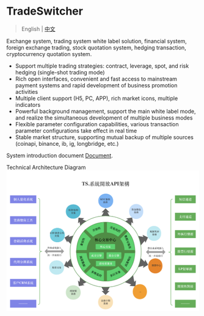 # TradeSwitcher

> English | [中文](https://github.com/CTradeExchange/.github/blob/master/profile/README_zh.md)

Exchange system, trading system white label solution, financial system, foreign exchange trading, stock quotation system, hedging transaction, cryptocurrency quotation system.

- Support multiple trading strategies: contract, leverage, spot, and risk hedging (single-shot trading mode)
- Rich open interfaces, convenient and fast access to mainstream payment systems and rapid development of business promotion activities
- Multiple client support (H5, PC, APP), rich market icons, multiple indicators
- Powerful background management, support the main white label mode, and realize the simultaneous development of multiple business modes
- Flexible parameter configuration capabilities, various transaction parameter configurations take effect in real time
- Stable market structure, supporting mutual backup of multiple sources (coinapi, binance, ib, ig, longbridge, etc.)

System introduction document [Document](https://github.com/CTradeExchange/docs).

Technical Architecture Diagram
![Diagram](https://github.com/CTradeExchange/.github/blob/master/profile/architecture.png)
